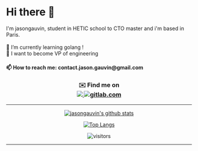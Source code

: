 # Hi there 👋

I'm jasongauvin, student in HETIC school to CTO master and i'm based in Paris. 
</br>
</br>
🌱 I’m currently learning golang !
</br>
🔭 I want to become VP of engineering
</br>

<h4>
  📫 How to reach me: contact.jason.gauvin@gmail.com
</h4>
<h3 align = "center">
  ✉️ Find me on

  </br>
  <a href="https://www.linkedin.com/in/jasongauvin/">
    <img src="https://img.shields.io/badge/LinkedIn-%230077B5.svg?&style=flat-square&logo=linkedin&logoColor=white">
  </a>

  <a href="https://gitlab.com/jasongauvin/">
    <img src="https://img.shields.io/badge/gitlab-%23330f63.svg?&style=for-the-badge&logo=gitlab&logoColor=white" alt="gitlab.com" >
  </a>

</h3>


<div align = "center">
  
  <hr>
  
  [![jasongauvin's github stats](https://github-readme-stats.vercel.app/api?username=jasongauvin&theme=onedark&count_private=true&show_icons=true)](https://github.com/anuraghazra/github-readme-stats)

  [![Top Langs](https://github-readme-stats.vercel.app/api/top-langs/?username=jasongauvin&theme=onedark&langs_count=8&hide=css,html,python,javascript,c)](https://github.com/anuraghazra/github-readme-stats)

  ![visitors](https://visitor-badge.glitch.me/badge?page_id=jasongauvin.jasongauvin)

  <hr>
</div>

<!--
**jasongauvin/jasongauvin** is a ✨ _special_ ✨ repository because its `README.md` (this file) appears on your GitHub profile.

Here are some ideas to get you started:

- 🔭 I’m currently working on ...
- 🌱 I’m currently learning ...
- 👯 I’m looking to collaborate on ...
- 🤔 I’m looking for help with ...
- 💬 Ask me about ...
- 📫 How to reach me: ...
- 😄 Pronouns: ...
- ⚡ Fun fact: ...
-->
